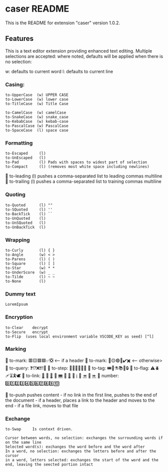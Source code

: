 # caser README

This is the README for extension "caser" version 1.0.2.

## Features

This is a text editor extension providing enhanced text editing. Multiple selections are accepted: where noted, defaults will be applied when there is no selection:

w: defaults to current word 
l: defaults to current line 

### Casing:

    to-UpperCase  (w) UPPER CASE 
    to-LowerCase  (w) lower case
    to-TitleCase  (w) Title Case
    
    to-CamelCase  (w) camelCase
    to-SnakeCase  (w) snake_case
    to-KebabCase  (w) kebab-case
    to-PascalCase (w) PascalCase
    to-SpaceCase  (l) space case

### Formatting    
    
    to-Escaped     (l) 
    to-UnEscaped   (l) 
    to-Pad         (l) Pads with spaces to widest part of selection
    to-Compact     (l) (removes most white space including newlines)
 🔴   to-leading     (l) pushes a comma-separated list to leading commas multiline
 🔴   to-trailing    (l) pushes a comma-separated list to training commas multiline

### Quoting
    
    to-Quoted      (l) ""
    to-SQuoted     (l) ''
    to-BackTick    (l) ``
    to-UnQuoted    (l) 
    to-UnSQuoted   (l) 
    to-UnBackTick  (l)

### Wrapping

    to-Curly       (l) { }
    to-Angle       (w) < >
    to-Parens      (l) ( )
    to-Square      (l) [ ]
    to-Star        (w) * *
    to-UnderScore  (w) _ _
    to-Tilde       (l) ~ ~
    to-None        (l)

### Dummy text

    LoremIpsum

### Encryption

    to-Clear    decrypt
    to-Secure   encrypt
    to-Flip  (uses local environment variable VSCODE_KEY as seed) [^l]

### Marking

🔴   to-mark:    🟥🟨🟩🟦✅❎ <-- if a header 
🔴   to-mark:    🔴🟡🟢🔵✔️✖️ <-- otherwise>
🔴   to-query:   ❓⁉️❌❗‼️🛑
🔴   to-step:    💭🔎👋💡🚧🎁
🔴   to-tag:     🎟️🔀⚗️📚📆🔒 
🔴   to-flag:    ⚠️🪲🩹⏳🎗️🕊️
🔴   to-link:    [🔗]()
🔴               [🔖](#)
🔴               [🎟️]()
🔴               [🔀]()
🔴               [ℹ️]()
🔴               [⏪]()
🔴               [⏩]()
🔴   number:     0️⃣1️⃣2️⃣3️⃣4️⃣5️⃣6️⃣7️⃣8️⃣9️⃣🔟

🔴   to-push      pushes content
                 - if no link in the first line, pushes to the end of the document
                 - if a header, places a link to the header and moves to the end
                 - if a file link, moves to that file


### Exchange

    to-Swap     Is context driven.

    Cursor between words, no selection: exchanges the surrounding words if on the same line
    Selected word(s): exchanges the word before and the word after
    In a word, no selection: exchanges the letters before and after the cursor
    in a word, letters selected: exchanges the start of the word and the end, leaving the seected portion intact
